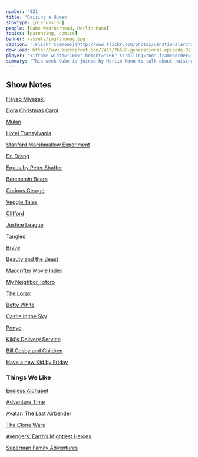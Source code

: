 ```yaml
---
number: '021'
title: 'Raising a Human'
showtype: [discussion]
people: [Gabe Weatherhead, Merlin Mann]
topics: [parenting, comics]
banner: /assets/img/snoopy.jpg
caption: '[Flickr Commons](http://www.flickr.com/photos/usnationalarchives/4726920829/)'
download: http://www.buzzsprout.com/7417/76688-generational-episode-021.mp3
player: '<iframe width="100%" height="166" scrolling="no" frameborder="no" src="https://w.soundcloud.com/player/?url=https%3A//api.soundcloud.com/tracks/117546341"></iframe>'
summary: 'This week Gabe is joined by Merlin Mann to talk about raising a kid. They talk about the fears, mistakes, and joys of raising a child and screwing them up in their own special way. The discussion ranges from death to religion to Miyazaki films.'
---
```


## Show Notes

<p><a href="http://en.wikipedia.org/wiki/Hayao_Miyazaki">Hayao Miyazaki</a></p>
<p><a href="http://www.nickjr.com/dora-christmas-carol/">Dora Christmas Carol</a></p>
<p><a href="http://en.wikipedia.org/wiki/Mulan">Mulan</a></p>
<p><a href="http://click.linksynergy.com/fs-bin/stat?id=Ssqi/JNIy7o&amp;offerid=146261&amp;type=3&amp;subid=0&amp;tmpid=1826&amp;RD_PARM1=https%253A%252F%252Fitunes.apple.com%252Fus%252Fmovie%252Fhotel-transylvania%252Fid580070130%253Fuo%253D4%2526partnerId%253D30">Hotel Transylvania</a></p>
<p><a href="http://en.wikipedia.org/wiki/Stanford_marshmallow_experiment">Stanford Marshmallow Experiment</a></p>
<p><a href="http://www.leancrew.com/all-this/">Dr. Drang</a></p>
<p><a href="http://en.wikipedia.org/wiki/Equus_(play)">Equus by Peter Shaffer</a></p>
<p><a href="http://www.berenstainbears.com">Berenstain Bears</a></p>
<p><a href="http://pbskids.org/curiousgeorge/">Curious George</a></p>
<p><a href="http://veggietales.com/vtmain/">Veggie Tales</a></p>
<p><a href="http://pbskids.org/clifford/index-brd-flash.html">Clifford</a></p>
<p><a href="http://www.dccomics.com/justice-league">Justice League</a></p>
<p><a href="http://www.imdb.com/title/tt0398286/">Tangled</a></p>
<p><a href="http://www.imdb.com/title/tt1217209/?ref_=fn_al_tt_1">Brave</a></p>
<p><a href="http://www.imdb.com/title/tt0101414/">Beauty and the Beast</a></p>
<p><a href="http://www.macdrifter.com/2012/11/the-macdrifter-kids-movie-index.html">Macdrifter Movie Index</a></p>
<p><a href="http://en.wikipedia.org/wiki/My_Neighbor_Totoro">My Neighbor Totoro</a></p>
<p><a href="http://click.linksynergy.com/fs-bin/stat?id=Ssqi/JNIy7o&amp;offerid=146261&amp;type=3&amp;subid=0&amp;tmpid=1826&amp;RD_PARM1=https%253A%252F%252Fitunes.apple.com%252Fus%252Fmovie%252Fdr.-seuss-the-lorax%252Fid513208819%253Fuo%253D4%2526partnerId%253D30">The Lorax</a></p>
<p><a href="http://en.wikipedia.org/wiki/Betty_White">Betty White</a></p>
<p><a href="http://en.wikipedia.org/wiki/Castle_in_the_Sky">Castle in the Sky</a></p>
<p><a href="http://en.wikipedia.org/wiki/Ponyo">Ponyo</a></p>
<p><a href="http://en.wikipedia.org/wiki/Kiki%27s_Delivery_Service">Kiki's Delivery Service</a></p>
<p><a href="https://www.youtube.com/watch?v=8ysFvUizRj8">Bill Cosby and Children</a></p>
<p><a href="http://www.amazon.com/gp/product/0800732189/ref=as_li_ss_tl?ie=UTF8&amp;tag=duckwing-20&amp;linkCode=as2&amp;camp=217145&amp;creative=399373&amp;creativeASIN=0800732189">Have a new Kid by Friday</a></p>

### Things We Like

<p><a href="http://click.linksynergy.com/fs-bin/stat?id=Ssqi/JNIy7o&amp;offerid=146261&amp;type=3&amp;subid=0&amp;tmpid=1826&amp;RD_PARM1=https%253A%252F%252Fitunes.apple.com%252Fus%252Fapp%252Fendless-alphabet%252Fid591626572%253Fmt%253D8%2526uo%253D4%2526partnerId%253D30">Endless Alphabet</a></p>
<p><a href="http://adventuretime.wikia.com/wiki/Adventure_Time_with_Finn_and_Jake_Wiki">Adventure Time</a></p>
<p><a href="http://en.wikipedia.org/wiki/Avatar:_The_Last_Airbender">Avatar: The Last Airbender</a></p>
<p><a href="http://starwars.wikia.com/wiki/Star_Wars:_The_Clone_Wars_(TV_series)">The Clone Wars</a></p>
<p><a href="http://en.wikipedia.org/wiki/List_of_The_Avengers:_Earth's_Mightiest_Heroes_episodes">Avengers: Earth&rsquo;s Mightiest Heroes</a></p>
<p><a href="http://www.dccomics.com/comics/superman-family-adventures/superman-family-adventures-1">Superman Family Adventures</a></p>
<p>&nbsp;</p>
